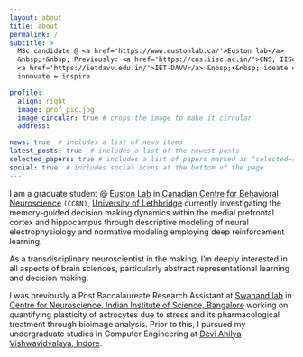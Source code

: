 ```yaml
---
layout: about
title: about
permalink: /
subtitle: >
  MSc candidate @ <a href='https://www.eustonlab.ca/'>Euston lab</a>
  &nbsp;•&nbsp; Previously: <a href='https://cns.iisc.ac.in/'>CNS, IISc</a> /
  <a href='https://ietdavv.edu.in/'>IET-DAVV</a> &nbsp;•&nbsp; ideate ⇆
  innovate ⇆ inspire

profile:
  align: right
  image: prof_pic.jpg
  image_circular: true # crops the image to make it circular
  address: 

news: true  # includes a list of news items
latest_posts: true  # includes a list of the newest posts
selected_papers: true # includes a list of papers marked as "selected={true}"
social: true  # includes social icons at the bottom of the page
---
```


I am a graduate student @ [Euston Lab](https://www.eustonlab.ca/) in
[Canadian Centre for Behavioral Neuroscience](https://www.ulethbridge.ca/research/centres-institutes/canadian-centre-behavioural-neuroscience)
`(CCBN)`, [University of Lethbridge](https://www.ulethbridge.ca/)
currently investigating the memory-guided decision making dynamics within the
medial prefrontal cortex and hippocampus through descriptive modeling of neural
electrophysiology and normative modeling employing deep reinforcement learning.

As a transdisciplinary neuroscientist in the making, I’m deeply interested in
all aspects of brain sciences, particularly abstract representational learning
and decision making.

I was previously a Post Baccalaureate Research Assistant at
[Swanand lab](https://swanandlab.github.io/) in [Centre for Neuroscience, Indian
Institute of Science, Bangalore](https://cns.iisc.ac.in/) working on quantifying
plasticity of astrocytes due to stress and its pharmacological treatment through
bioimage analysis. Prior to this, I pursued my undergraduate studies in Computer
Engineering at [Devi Ahilya Vishwavidyalaya, Indore](https://ietdavv.edu.in/).
